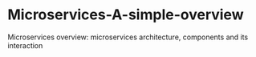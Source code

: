 # Microservices-A-simple-overview
Microservices overview: microservices architecture, components and its interaction
